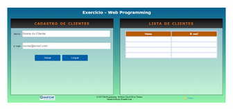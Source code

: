 

![image alt](https://github.com/EvanildoLeal/PROJETOS_WEB_PROGRAMMING/blob/70e1cb50b1ee8699040d91770da576fbfef4a7a9/web%20programming.jpg)
 
